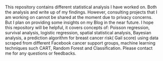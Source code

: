 
This repository contains different statistical analysis I have worked on. Both the analysis and write up of my findings. However, consulting projects that I am working on cannot be shared at the moment due to privacy concerns. But I plan on providing some insights on my Blog in the near future.
I hope this repository will be helpful, it covers concepts of: Poisson regression, survival analysis, logistic regression, spatial statistical analysis, 
Bayesian analysis, a prediction algorithm for breast cancer risk( Gail score) using data scraped from different Facebook cancer support groups, machine learning techniques such CART, Random Forest and Classification.
Please contact me for any questions or feedbacks.

